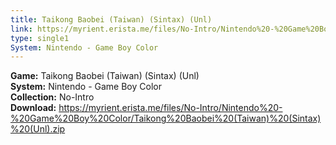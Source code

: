 ```yaml
---
title: Taikong Baobei (Taiwan) (Sintax) (Unl)
link: https://myrient.erista.me/files/No-Intro/Nintendo%20-%20Game%20Boy%20Color/Taikong%20Baobei%20(Taiwan)%20(Sintax)%20(Unl).zip
type: single1
System: Nintendo - Game Boy Color
---
```

<b>Game:</b> Taikong Baobei (Taiwan) (Sintax) (Unl)<br>
<b>System:</b> Nintendo - Game Boy Color<br>
<b>Collection:</b> No-Intro<br>
<b>Download:</b> https://myrient.erista.me/files/No-Intro/Nintendo%20-%20Game%20Boy%20Color/Taikong%20Baobei%20(Taiwan)%20(Sintax)%20(Unl).zip